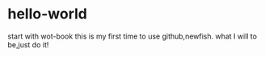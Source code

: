 # hello-world
start with wot-book
this is my first time to use github,newfish.
what I will to be,just do it!
